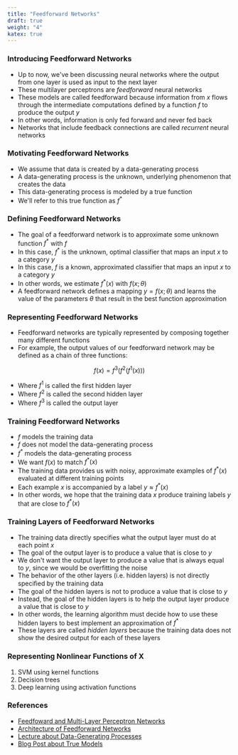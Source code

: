 ```yaml
---
title: "Feedforward Networks"
draft: true
weight: "4"
katex: true
---
```


### Introducing Feedforward Networks
- Up to now, we've been discussing neural networks where the output from one layer is used as input to the next layer
- These multilayer perceptrons are *feedforward* neural networks
- These models are called feedforward because information from $x$ flows through the intermediate computations defined by a function $f$ to produce the output $y$
- In other words, information is only fed forward and never fed back
- Networks that include feedback connections are called *recurrent* neural networks

### Motivating Feedforward Networks
- We assume that data is created by a data-generating process
- A data-generating process is the unknown, underlying phenomenon that creates the data
- This data-generating process is modeled by a true function
- We'll refer to this true function as $f^{*}$

### Defining Feedforward Networks
- The goal of a feedforward network is to approximate some unknown function $f^{*}$ with $f$
- In this case, $f^{*}$ is the unknown, optimal classifier that maps an input $x$ to a category $y$
- In this case, $f$ is a known, approximated classifier that maps an input $x$ to a category $y$
- In other words, we estimate $f^{*}(x)$ with $f(x;\theta)$
- A feedforward network defines a mapping $y=f(x;\theta)$ and learns the value of the parameters $\theta$ that result in the best function approximation

### Representing Feedforward Networks
- Feedforward networks are typically represented by composing together many different functions
- For example, the output values of our feedforward network may be defined as a chain of three functions:

$$ f(x) = f^{3}(f^{2}(f^{1}(x))) $$

- Where $f^{1}$ is called the first hidden layer
- Where $f^{2}$ is called the second hidden layer
- Where $f^{3}$ is called the output layer

### Training Feedforward Networks
- $f$ models the training data
- $f$ does not model the data-generating process
- $f^{*}$ models the data-generating process
- We want $f(x)$ to match $f^{*}(x)$
- The training data provides us with noisy, approximate examples of $f^{*}(x)$ evaluated at different training points
- Each example $x$ is accompanied by a label $y \approx f^{*}(x)$
- In other words, we hope that the training data $x$ produce training labels $y$ that are close to $f^{*}(x)$

### Training Layers of Feedforward Networks
- The training data directly specifies what the output layer must do at each point $x$
- The goal of the output layer is to produce a value that is close to $y$
- We don't want the output layer to produce a value that is always equal to $y$, since we would be overfitting the noise
- The behavior of the other layers (i.e. hidden layers) is not directly speciﬁed by the training data
- The goal of the hidden layers is not to produce a value that is close to $y$
- Instead, the goal of the hidden layers is to help the output layer produce a value that is close to $y$
- In other words, the learning algorithm must decide how to use these hidden layers to best implement an approximation of $f^{*}$
- These layers are called *hidden layers* because the training data does not show the desired output for each of these layers

### Representing Nonlinear Functions of X
1. SVM using kernel functions
2. Decision trees
3. Deep learning using activation functions

### References
- [Feedfoward and Multi-Layer Perceptron Networks](http://www.deeplearningbook.org/contents/mlp.html)
- [Architecture of Feedforward Networks](http://neuralnetworksanddeeplearning.com/chap1.html#the_architecture_of_neural_networks)
- [Lecture about Data-Generating Processes](https://cs230.stanford.edu/section/7/)
- [Blog Post about True Models](https://forecasting.svetunkov.ru/en/2016/06/25/true-model/)
